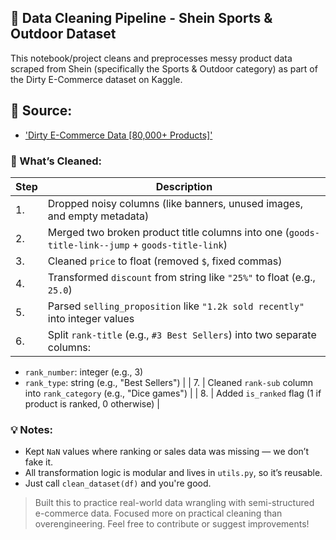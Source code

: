 ## 🧼 Data Cleaning Pipeline - Shein Sports & Outdoor Dataset

This notebook/project cleans and preprocesses messy product data scraped from Shein (specifically the Sports & Outdoor category) as part of the Dirty E-Commerce dataset on Kaggle.

## 📂 Source:
- ['Dirty E-Commerce Data [80,000+ Products]'](https://www.kaggle.com/datasets/oleksiimartusiuk/e-commerce-data-shein)

### 🔧 What’s Cleaned:
| Step | Description |
|------|-------------|
| 1. | Dropped noisy columns (like banners, unused images, and empty metadata) |
| 2. | Merged two broken product title columns into one (`goods-title-link--jump` + `goods-title-link`) |
| 3. | Cleaned `price` to float (removed `$`, fixed commas) |
| 4. | Transformed `discount` from string like `"25%"` to float (e.g., `25.0`) |
| 5. | Parsed `selling_proposition` like `"1.2k sold recently"` into integer values |
| 6. | Split `rank-title` (e.g., `#3 Best Sellers`) into two separate columns:
   - `rank_number`: integer (e.g., 3)
   - `rank_type`: string (e.g., "Best Sellers") |
| 7. | Cleaned `rank-sub` column into `rank_category` (e.g., "Dice games") |
| 8. | Added `is_ranked` flag (1 if product is ranked, 0 otherwise) |

### 💡 Notes:
- Kept `NaN` values where ranking or sales data was missing — we don’t fake it.
- All transformation logic is modular and lives in `utils.py`, so it’s reusable.
- Just call `clean_dataset(df)` and you're good.

> Built this to practice real-world data wrangling with semi-structured e-commerce data. Focused more on practical cleaning than overengineering.
> Feel free to contribute or suggest improvements!